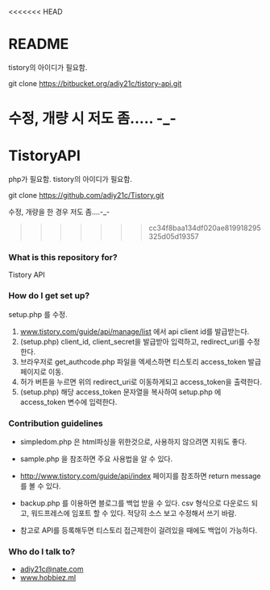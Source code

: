 <<<<<<< HEAD
# README #

tistory의 아이디가 필요함.

git clone https://bitbucket.org/adiy21c/tistory-api.git

수정, 개량 시 저도 좀..... -_-
=======
# TistoryAPI
php가 필요함.
tistory의 아이디가 필요함.

git clone https://github.com/adiy21c/Tistory.git

수정, 개량을 한 경우 저도 좀....-_-
>>>>>>> cc34f8baa134df020ae819918295325d05d19357

### What is this repository for? ###

Tistory API

### How do I get set up? ###

setup.php 를 수정.

1. www.tistory.com/guide/api/manage/list 에서 api client id를 발급받는다.
2. (setup.php) client_id, client_secret을 발급받아 입력하고, redirect_uri를 수정한다.
3. 브라우저로 get_authcode.php 파일을 엑세스하면 티스토리 access_token 발급 페이지로 이동.
4. 허가 버튼을 누르면 위의 redirect_uri로 이동하게되고 access_token을 출력한다.
5. (setup.php) 해당 access_token 문자열을 복사하여 setup.php 에 access_token 변수에 입력한다.

### Contribution guidelines ###

- simpledom.php 은 html파싱을 위한것으로, 사용하지 않으려면 지워도 좋다.
- sample.php 을 참조하면 주요 사용법을 알 수 있다.
- http://www.tistory.com/guide/api/index 페이지를 참조하면 return message 를 볼 수 있다.

- backup.php 를 이용하면 블로그를 백업 받을 수 있다. 
  csv 형식으로 다운로드 되고, 워드프레스에 임포트 할 수 있다. 적당히 소스 보고 수정해서 쓰기 바람.
- 참고로 API를 등록해두면 티스토리 접근제한이 걸려있을 때에도 백업이 가능하다.

### Who do I talk to? ###

* adiy21c@nate.com
* www.hobbiez.ml
